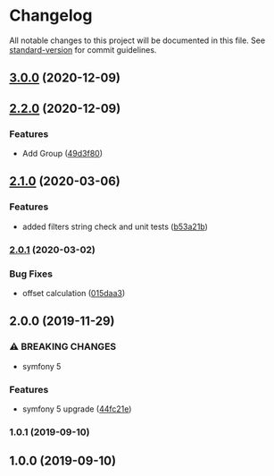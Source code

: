 # Changelog

All notable changes to this project will be documented in this file. See [standard-version](https://github.com/conventional-changelog/standard-version) for commit guidelines.

## [3.0.0](https://github.com/escsrl/requestparams/compare/v2.2.0...v3.0.0) (2020-12-09)

## [2.2.0](https://github.com/escsrl/requestparams/compare/v2.1.0...v2.2.0) (2020-12-09)


### Features

* Add Group ([49d3f80](https://github.com/escsrl/requestparams/commit/49d3f80d7ca9c8bd898ad7d57b1f0da42079c3ed))

## [2.1.0](https://github.com/escsrl/requestparams/compare/v2.0.1...v2.1.0) (2020-03-06)


### Features

* added filters string check and unit tests ([b53a21b](https://github.com/escsrl/requestparams/commit/b53a21bcd538f231ca22961598eea9e0e5ffdbd7))

### [2.0.1](https://github.com/escsrl/requestparams/compare/v2.0.0...v2.0.1) (2020-03-02)


### Bug Fixes

* offset calculation ([015daa3](https://github.com/escsrl/requestparams/commit/015daa3b9e2bf04a6f03cda5911342c71600913d))

## 2.0.0 (2019-11-29)


### ⚠ BREAKING CHANGES

* symfony 5

### Features

* symfony 5 upgrade ([44fc21e](https://github.com/escsrl/requestparams/commit/44fc21e06c5d8962c8a25828be10cd4a3ce83cfd))

### 1.0.1 (2019-09-10)

## 1.0.0 (2019-09-10)
